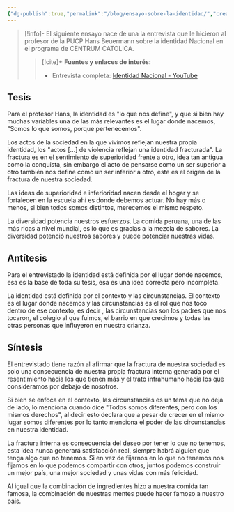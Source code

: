 ```yaml
---
{"dg-publish":true,"permalink":"/blog/ensayo-sobre-la-identidad/","created":"2024-07-14T13:27","updated":"2024-07-14T15:04"}
---
```



> [!info]-
> El siguiente ensayo nace de una la entrevista que le hicieron al profesor de la PUCP Hans Beuermann sobre la identidad Nacional en el programa de CENTRUM CATOLICA. 
>> [!cite]+ **Fuentes y enlaces de interés:**
>> - Entrevista completa: [Identidad Nacional - YouTube](https://youtu.be/TnMtILiR5Bk)

## Tesis
Para el profesor Hans, la identidad es "lo que nos define", y que si bien hay muchas variables una de las más relevantes es el lugar donde nacemos, "Somos lo que somos, porque pertenecemos".

Los actos de la sociedad en la que vivimos reflejan nuestra propia identidad, los "actos [...] de violencia reflejan una identidad fracturada". La fractura es en el sentimiento de superioridad frente a otro, idea tan antigua como la conquista, sin embargo el acto de pensarse como un ser superior a otro también nos define como un ser inferior a otro, este es el origen de la fractura de nuestra sociedad. 

Las ideas de superioridad e inferioridad nacen desde el hogar y se fortalecen en la escuela ahí es donde debemos actuar. No hay más o menos, si bien todos somos distintos, merecemos el mismo respeto. 

La diversidad potencia nuestros esfuerzos. La comida peruana, una de las más ricas a nivel mundial, es lo que es gracias a la mezcla de sabores. La diversidad potenció nuestros sabores y puede potenciar nuestras vidas.

## Antítesis 
Para el entrevistado la identidad está definida por el lugar donde nacemos, esa es la base de toda su tesis, esa es una idea correcta pero incompleta. 

La identidad está definida por el contexto y las circunstancias. El contexto es el lugar donde nacemos y las circunstancias es el rol que nos tocó dentro de ese contexto, es decir , las circunstancias son los padres que nos tocaron, el colegio al que fuimos, el barrio en que crecimos y todas las otras personas que influyeron en nuestra crianza.

## Síntesis
El entrevistado tiene razón al afirmar que la fractura de nuestra sociedad es solo una consecuencia de nuestra propia fractura interna generada por el resentimiento hacia los que tienen más y el trato infrahumano hacia los que consideramos por debajo de nosotros. 

Si bien se enfoca en el contexto, las circunstancias es un tema que no deja de lado, lo menciona cuando dice "Todos somos diferentes, pero con los mismos derechos", al decir esto declara que a pesar de crecer en el mismo lugar somos diferentes por lo tanto menciona el poder de las circunstancias en nuestra identidad.

La fractura interna es consecuencia del deseo por tener lo que no tenemos, esta idea nunca generará satisfacción real, siempre habrá alguien que tenga algo que no tenemos. Si en vez de fijarnos en lo que no tenemos nos fijamos en lo que podemos compartir con otros, juntos podemos construir un mejor país, una mejor sociedad y unas vidas con más felicidad. 

Al igual que la combinación de ingredientes hizo a nuestra comida tan famosa, la combinación de nuestras mentes puede hacer famoso a nuestro país.